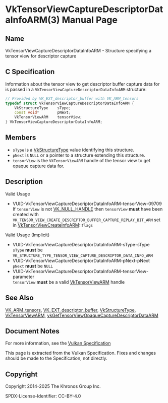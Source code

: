 # VkTensorViewCaptureDescriptorDataInfoARM(3) Manual Page

## Name

VkTensorViewCaptureDescriptorDataInfoARM - Structure specifying a tensor view for descriptor capture



## [](#_c_specification)C Specification

Information about the tensor view to get descriptor buffer capture data for is passed in a `VkTensorViewCaptureDescriptorDataInfoARM` structure:

```c++
// Provided by VK_EXT_descriptor_buffer with VK_ARM_tensors
typedef struct VkTensorViewCaptureDescriptorDataInfoARM {
    VkStructureType    sType;
    const void*        pNext;
    VkTensorViewARM    tensorView;
} VkTensorViewCaptureDescriptorDataInfoARM;
```

## [](#_members)Members

- `sType` is a [VkStructureType](https://registry.khronos.org/vulkan/specs/latest/man/html/VkStructureType.html) value identifying this structure.
- `pNext` is `NULL` or a pointer to a structure extending this structure.
- `tensorView` is the `VkTensorViewARM` handle of the tensor view to get opaque capture data for.

## [](#_description)Description

Valid Usage

- [](#VUID-VkTensorViewCaptureDescriptorDataInfoARM-tensorView-09709)VUID-VkTensorViewCaptureDescriptorDataInfoARM-tensorView-09709  
  If `tensorView` is not [VK\_NULL\_HANDLE](https://registry.khronos.org/vulkan/specs/latest/man/html/VK_NULL_HANDLE.html) then `tensorView` **must** have been created with `VK_TENSOR_VIEW_CREATE_DESCRIPTOR_BUFFER_CAPTURE_REPLAY_BIT_ARM` set in [VkTensorViewCreateInfoARM](https://registry.khronos.org/vulkan/specs/latest/man/html/VkTensorViewCreateInfoARM.html)::`flags`

Valid Usage (Implicit)

- [](#VUID-VkTensorViewCaptureDescriptorDataInfoARM-sType-sType)VUID-VkTensorViewCaptureDescriptorDataInfoARM-sType-sType  
  `sType` **must** be `VK_STRUCTURE_TYPE_TENSOR_VIEW_CAPTURE_DESCRIPTOR_DATA_INFO_ARM`
- [](#VUID-VkTensorViewCaptureDescriptorDataInfoARM-pNext-pNext)VUID-VkTensorViewCaptureDescriptorDataInfoARM-pNext-pNext  
  `pNext` **must** be `NULL`
- [](#VUID-VkTensorViewCaptureDescriptorDataInfoARM-tensorView-parameter)VUID-VkTensorViewCaptureDescriptorDataInfoARM-tensorView-parameter  
  `tensorView` **must** be a valid [VkTensorViewARM](https://registry.khronos.org/vulkan/specs/latest/man/html/VkTensorViewARM.html) handle

## [](#_see_also)See Also

[VK\_ARM\_tensors](https://registry.khronos.org/vulkan/specs/latest/man/html/VK_ARM_tensors.html), [VK\_EXT\_descriptor\_buffer](https://registry.khronos.org/vulkan/specs/latest/man/html/VK_EXT_descriptor_buffer.html), [VkStructureType](https://registry.khronos.org/vulkan/specs/latest/man/html/VkStructureType.html), [VkTensorViewARM](https://registry.khronos.org/vulkan/specs/latest/man/html/VkTensorViewARM.html), [vkGetTensorViewOpaqueCaptureDescriptorDataARM](https://registry.khronos.org/vulkan/specs/latest/man/html/vkGetTensorViewOpaqueCaptureDescriptorDataARM.html)

## [](#_document_notes)Document Notes

For more information, see the [Vulkan Specification](https://registry.khronos.org/vulkan/specs/latest/html/vkspec.html#VkTensorViewCaptureDescriptorDataInfoARM)

This page is extracted from the Vulkan Specification. Fixes and changes should be made to the Specification, not directly.

## [](#_copyright)Copyright

Copyright 2014-2025 The Khronos Group Inc.

SPDX-License-Identifier: CC-BY-4.0